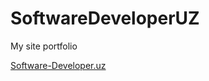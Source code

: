 # SoftwareDeveloperUZ
My site portfolio

[Software-Developer.uz](https://softwaredeveloper-2507.github.io/dist/ "Portfolio")
